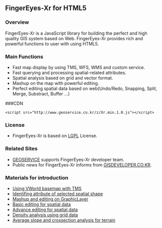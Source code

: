 ﻿## FingerEyes-Xr for HTML5

### Overview
FingerEyes-Xr is a JavaScript library for building the perfect and high quality GIS system based on Web. FingerEyes-Xr provides rich and powerful functions to user with using HTML5.

### Main Functions
* Fast map display by using TMS, WFS, WMS and custom service.
* Fast querying and processing spatial-related attributes.
* Spatial analysis based on grid and vector format.
* Mashup on the map with powerful editing.
* Perfect editing spatial data based on web(Undo/Redo, Snapping, Split, Merge, Substract, Buffer ...) 

###CDN
```
<script src="http://www.geoservice.co.kr/z/Xr.min.1.0.js"></script>
```

### License
* FingerEyes-Xr is based on [LGPL](http://www.gnu.org/licenses/lgpl.html) License.

### Related Sites
* [GEOSERVICE](http://www.geoservice.co.kr) supports FingerEyes-Xr developer team.
* Public news for FingerEyes-Xr informs from [GISDEVELOPER.CO.KR](http://www.gisdeveloper.co.kr). 

### Materials for introduction
* [Using VWorld basemap with TMS](http://www.youtube.com/watch?v=YljW7m81aTg)
* [Identifing attribute of selected spatial shape](http://www.youtube.com/watch?v=svRgKdMVbeM)
* [Mashup and editing on GraphicLayer](http://www.youtube.com/watch?v=gVs9O6qZPYA)
* [Basic editing for spatial data](http://www.youtube.com/watch?v=y4JsEHZEog0)
* [Advance editing for spatial data](http://www.youtube.com/watch?v=iUZm-14yM1w)
* [Density analysis using grid data](http://www.youtube.com/watch?v=t-bZOcpGQHg)
* [Average slope and crossection analysis for terrain](http://www.youtube.com/watch?v=gU6i0D9fDQQ)